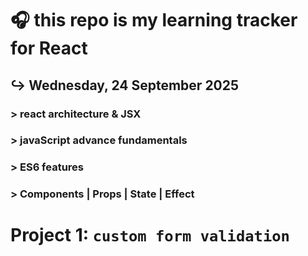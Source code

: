 # 🎧 this repo is my learning tracker for React  

## ↪ Wednesday, 24 September 2025    
### > react architecture & JSX  
### > javaScript advance fundamentals  
### > ES6 features  
### > Components | Props | State | Effect

# Project 1: `custom form validation`
